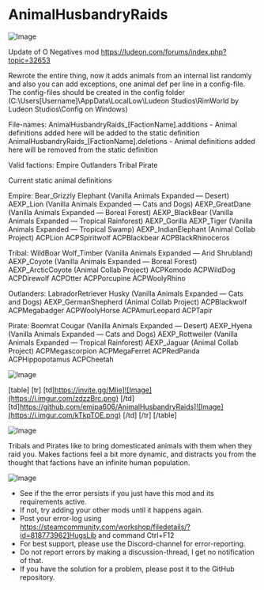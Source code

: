 # AnimalHusbandryRaids

![Image](https://i.imgur.com/WAEzk68.png)

Update of O Negatives mod
https://ludeon.com/forums/index.php?topic=32653

Rewrote the entire thing, now it adds animals from an internal list randomly and also you can add exceptions, one animal def per line in a config-file.
The config-files should be created in the config folder (C:\Users\[Username]\AppData\LocalLow\Ludeon Studios\RimWorld by Ludeon Studios\Config on Windows)

File-names:
AnimalHusbandryRaids_[FactionName].additions - Animal definitions added here will be added to the static definition
AnimalHusbandryRaids_[FactionName].deletions - Animal definitions added here will be removed from the static definition

Valid factions:
Empire
Outlanders
Tribal
Pirate

Current static animal definitions

Empire:
Bear_Grizzly
Elephant
(Vanilla Animals Expanded — Desert)
AEXP_Lion
(Vanilla Animals Expanded — Cats and Dogs)
AEXP_GreatDane
(Vanilla Animals Expanded — Boreal Forest)
AEXP_BlackBear
(Vanilla Animals Expanded — Tropical Rainforest)
AEXP_Gorilla
AEXP_Tiger
(Vanilla Animals Expanded — Tropical Swamp)
AEXP_IndianElephant	
(Animal Collab Project)
ACPLion
ACPSpiritwolf
ACPBlackbear
ACPBlackRhinoceros

Tribal:
WildBoar
Wolf_Timber
(Vanilla Animals Expanded — Arid Shrubland)
AEXP_Coyote
(Vanilla Animals Expanded — Boreal Forest)
AEXP_ArcticCoyote
(Animal Collab Project)
ACPKomodo
ACPWildDog
ACPDirewolf
ACPOtter
ACPPorcupine
ACPWoolyRhino

Outlanders:
LabradorRetriever
Husky
(Vanilla Animals Expanded — Cats and Dogs)
AEXP_GermanShepherd
(Animal Collab Project)
ACPBlackwolf
ACPMegabadger
ACPWoolyHorse
ACPAmurLeopard
ACPTapir

Pirate:
Boomrat
Cougar
(Vanilla Animals Expanded — Desert)
AEXP_Hyena
(Vanilla Animals Expanded — Cats and Dogs)
AEXP_Rottweiler
(Vanilla Animals Expanded — Tropical Rainforest)
AEXP_Jaguar
(Animal Collab Project)
ACPMegascorpion
ACPMegaFerret
ACPRedPanda
ACPHippopotamus
ACPCheetah

![Image](https://i.imgur.com/7Gzt3Rg.png)


[table]
	[tr]
		[td]https://invite.gg/Mlie]![Image](https://i.imgur.com/zdzzBrc.png)
[/td]
		[td]https://github.com/emipa606/AnimalHusbandryRaids]![Image](https://i.imgur.com/kTkpTOE.png)
[/td]
	[/tr]
[/table]
	
![Image](https://i.imgur.com/NOW7jU1.png)


Tribals and Pirates like to bring domesticated animals with them when they raid you.
Makes factions feel a bit more dynamic, and distracts you from the thought that factions have an infinite human population.


![Image](https://i.imgur.com/Rs6T6cr.png)



-  See if the the error persists if you just have this mod and its requirements active.
-  If not, try adding your other mods until it happens again.
-  Post your error-log using https://steamcommunity.com/workshop/filedetails/?id=818773962]HugsLib and command Ctrl+F12
-  For best support, please use the Discord-channel for error-reporting.
-  Do not report errors by making a discussion-thread, I get no notification of that.
-  If you have the solution for a problem, please post it to the GitHub repository.




